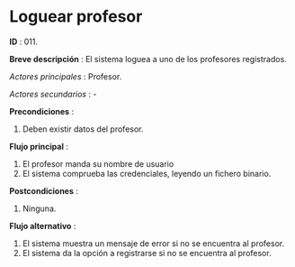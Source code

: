 # Loguear profesor

**ID** : 011.

**Breve descripción** : El sistema loguea a uno de los profesores registrados.

*Actores principales* : Profesor.

*Actores secundarios* : -

**Precondiciones** :
1. Deben existir datos del profesor.

**Flujo principal** :
1. El profesor manda su nombre de usuario
1. El sistema comprueba las credenciales, leyendo un fichero binario.

**Postcondiciones** :
1. Ninguna.

**Flujo alternativo** :
1. El sistema muestra un mensaje de error si no se encuentra al profesor.
2. El sistema da la opción a registrarse si no se encuentra al profesor.
